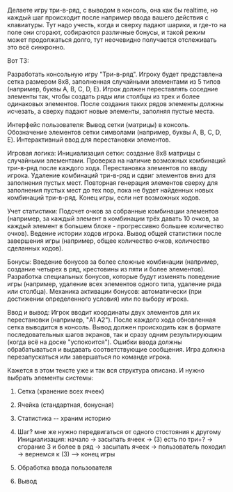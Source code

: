 Делаете игру три-в-ряд, с выводом в консоль, она как бы realtime, но каждый шаг происходит после например ввода вашего действия с клавиатуры. Тут надо учесть, когда и сверху падают шарики, и где-то на поле они сгорают, собираются различные бонусы, и такой режим может продолжаться долго, тут неочевидно получается отслеживать это всё синхронно. 

Вот ТЗ: 
 
Разработать консольную игру "Три-в-ряд". Игроку будет представлена сетка размером 8x8, заполненная случайными элементами из 5 типов (например, буквы A, B, C, D, E). Игрок должен переставлять соседние элементы так, чтобы создать ряды или столбцы из трех и более одинаковых элементов. После создания таких рядов элементы должны исчезать, а сверху падают новые элементы, заполняя пустые места. 
 
Интерфейс пользователя: 
Вывод сетки (матрицы) в консоль. 
Обозначение элементов сетки символами (например, буквы A, B, C, D, E). 
Интерактивный ввод для перестановки элементов. 
 
Игровая логика: 
Инициализация сетки: создание 8x8 матрицы с случайными элементами. 
Проверка на наличие возможных комбинаций три-в-ряд после каждого хода. 
Перестановка элементов по вводу игрока. 
Удаление комбинаций три-в-ряд и сдвиг элементов вниз для заполнения пустых мест. 
Повторная генерация элементов сверху для заполнения пустых мест до тех пор, пока не будет найденных новых комбинаций три-в-ряд. 
Конец игры, если нет возможных ходов. 
 
Учет статистики: 
Подсчет очков за собранные комбинации элементов (например, за каждый элемент в комбинации трёх давать 10 очков, за каждый элемент в большем блоке - прогрессивно большее количество очков). 
Ведение истории ходов игрока. 
Вывод общей статистики после завершения игры (например, общее количество очков, количество сделанных ходов). 
 
Бонусы: 
Введение бонусов за более сложные комбинации (например, создание четырех в ряд, крестовины из пяти и более элементов). 
Разработка специальных бонусов, которые будут изменять поведение игры (например, удаление всех элементов одного типа, удаление ряда или столбца). 
Механика активации бонусов: автоматически (при достижении определенного условия) или по выбору игрока. 
 
Ввод и вывод: 
Игрок вводит координаты двух элементов для их перестановки (например, "A1 A2"). 
После каждого хода обновленная сетка выводится в консоль. Вывод должен происходить как в формате последовательных шагов экранов, так и сразу одним результирующим (когда всё на доске "успокоится"). 
Ошибки ввода должны обрабатываться и выдавать соответствующие сообщения. 
Игра должна перезапускаться или завершаться по команде игрока. 

Кажется в этом тексте уже и так вся структура описана.
И нужно выбрать элементы системы:

1. Сетка (хранение всех ячеек)
2. Ячейка (стандартная, бонусная)
3. Статистика -- храним историю
4. Шаг? мне же нужно передвигаться от одного стостояния к другому
Инициализация: 
начало -> засыпать ячеек -> (3) есть по три+? -> сгорание 3 и более в ряд -> засыпать ячеек -> пользователь походил -> вернемся к (3)
                                          --> конец игры

5. Обработка ввода пользователя
6. Вывод